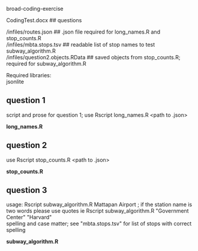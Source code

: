 broad-coding-exercise

CodingTest.docx ## questions

/infiles/routes.json ## .json file required for long_names.R and stop_counts.R  
/infiles/mbta.stops.tsv ## readable list of stop names to test subway_algorithm.R  
/infiles/question2.objects.RData ## saved objects from stop_counts.R; required for subway_algorithm.R

Required libraries:  
jsonlite

## question 1  
script and prose for question 1; use Rscript long_names.R <path to .json>    
  
  **long_names.R**

## question 2  
  use Rscript stop_counts.R <path to .json>    
  
  **stop_counts.R**
  
## question 3  
  usage: Rscript subway_algorithm.R Mattapan Airport ; if the station name is two words please use quotes ie Rscript subway_algorithm.R "Government Center" "Harvard"  
  spelling and case matter; see "mbta.stops.tsv" for list of stops with correct spelling    
  
  **subway_algorithm.R**
